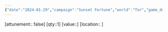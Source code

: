 ```yaml
---
{"date":"2024-01-29","campaign":"Sunset Fortune","world":"Tor","game_date":null,"type":{"t":"item","s":null},"description":null,"tags":["item"],"icon":"FasCube","dg-publish":true,"permalink":"/sunset-fortune/compendium/items/sending-stone/","dgPassFrontmatter":true,"created":"2024-01-29T22:01:04.990+10:30","updated":"2024-08-30T13:21:23.450+09:30"}
---
```


[attunement:: false]
[qty::1]
[value::]
[location:: ]